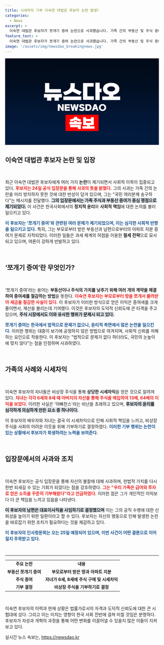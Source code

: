 ```yaml
---
title: 시세차익 기부 이숙연 대법관 후보자 논란 발생!
categories:
  - News
excerpt: >
  이숙연 대법관 후보자가 쪼개기 증여 논란으로 사과했습니다. 가족 간의 부동산 및 주식 증여로 인한 절세 혜택은 물론, 자녀의 조기 투자로 64배 시세차익을 얻은 사실이 드러났습니다. 청문회를 앞두고 위법성 주장에도 불구하고 깊은 반성을 표명하며, 가족은 기부 결정을 내렸습니다.
feature_text: >
  이숙연 대법관 후보자가 쪼개기 증여 논란으로 사과했습니다. 가족 간의 부동산 및 주식 증여로 인한 절세 혜택은 물론, 자녀의 조기 투자로 64배 시세차익을 얻은 사실이 드러났습니다. 청문회를 앞두고 위법성 주장에도 불구하고 깊은 반성을 표명하며, 가족은 기부 결정을 내렸습니다.
image: '/assets/img/newsdao_breakingnews.jpg'
---
```


<p><img src="/assets/img/newsdao_breakingnews.jpg" alt="ranknews 속보" /></p>

<h2 data-ke-size="size26">이숙연 대법관 후보자 논란 및 입장</h2>

<p data-ke-size="size16">&nbsp;</p>

<p>최근 이숙연 대법관 후보자에게 여러 가지 <b>논란</b>이 제기되면서 사회적 이목이 집중되고 있다. <b><span style="color: #ee2323;">후보자는 24일 공식 입장문을 통해 사과의 뜻을 밝혔다.</span></b> 그의 사과는 가족 간의 논란을 미리 방지하지 못한 것에 대한 반성이 담겨 있으며, 그는 "국민 여러분께 송구하다"는 메시지를 전달했다. <b><span style="background-color: #21538527;">그의 입장문에서는 가족 주식과 부동산 증여가 중심 쟁점으로 제기되었다.</span></b> 이 사건은 한국사회에서의 <b>정치적 윤리</b>와 <b>사회적 책임</b>에 대한 논의를 불러일으키고 있다. </p>

<p><b><span style="color: #1a5490;">이 후보자는 '쪼개기 증여'와 관련된 여러 문제가 제기되었으며, 이는 심각한 사회적 반향을 일으키고 있다.</span></b> 특히, 그는 부모로부터 받은 부동산과 남편으로부터의 아파트 지분 증여가 문제로 지적되었다. 이러한 일들은 과세 체계의 허점을 이용한 <b>절세 전략</b>으로 묘사되고 있으며, 여론이 강하게 반발하고 있다. </p>

<p data-ke-size="size16">&nbsp;</p>

<h2 data-ke-size="size26">‘쪼개기 증여’란 무엇인가?</h2>

<p data-ke-size="size16">&nbsp;</p>

<p>‘쪼개기 증여’라는 용어는 <b>부동산이나 주식의 가치를 낮추기 위해 여러 개의 계약을 체결하여 증여세를 절감하는 방법</b>을 뜻한다. <b><span style="color: #ee2323;">이숙연 후보자는 부모로부터 땅을 쪼개서 물려받아 세금을 절감한 사실이 있다.</span></b> 이 후보자가 이러한 방식으로 얻은 이익은 증여세를 크게 줄이면서, 재산을 불리는데 기여했다. 이것은 후보자의 도덕적 신뢰도에 큰 타격을 주고 있으며, <b><span style="background-color: #21538527;">주식 시장에서도 이와 유사한 행위가 문제시 되고 있다.</span></b></p>

<p><b><span style="color: #1a5490;">쪼개기 증여는 한국에서 법적으로 문제가 없으나, 윤리적 측면에서 많은 논란을 일으킨다.</span></b> 이러한 행위는 대중이 보기에 공정하지 않은 방법으로 여겨지며, 사회적 신뢰를 저해하는 요인으로 작용한다. 이 후보자는 "법적으로 문제가 없다 하더라도, 국민의 눈높이에 맞지 않다"는 점을 인정하며 사과하였다.</p>

<p data-ke-size="size16">&nbsp;</p>

<h2 data-ke-size="size26">가족의 사례와 시세차익</h2>

<p data-ke-size="size16">&nbsp;</p>

<p>이숙연 후보자의 자녀들은 비상장 주식을 통해 <b>상당한 시세차익</b>을 얻은 것으로 알려져 있다. <b><span style="color: #ee2323;">자녀는 각각 6세와 8세 때 아버지의 자산을 통해 주식을 매입하여 13배, 64배의 이익을 보았다.</span></b> 이러한 사실은 '아빠찬스'라는 비난을 초래하고 있으며, <b><span style="background-color: #21538527;">후보자의 윤리를 심각하게 의심하게 만든 요소 중 하나이다.</span></b></p>

<p>이 후보자의 배우자와 자녀는 결국 이 시세차익으로 인해 사회적 책임을 느끼고, 비상장 주식을 사회의 어려운 이웃을 위해 기부하기로 결정하였다. <b><span style="color: #1a5490;">이러한 기부 행위는 논란이 있는 상황에서 후보자가 회생하려는 노력을 보여준다.</span></b> </p>

<p data-ke-size="size16">&nbsp;</p>

<h2 data-ke-size="size26">입장문에서의 사과와 조치</h2>

<p data-ke-size="size16">&nbsp;</p>

<p>이숙연 후보자는 공식 입장문을 통해 자신의 불찰에 대해 사과하며, 헌법적 가치를 다시 한번 되새길 수 있는 기회가 되었다는 점을 강조하였다. <b><span style="color: #ee2323;">그는 "우리 가족은 급여와 투자로 얻은 소득을 꾸준히 기부해왔다"라고 언급하였다.</span></b> 이러한 점은 그가 개인적인 이익보다 더 큰 책임을 느끼고 있음을 나타낸다. </p>

<p><b><span style="background-color: #21538527;">이 후보자의 남편은 대표이사직을 사임하기로 결정했으며</span></b> 이는 그의 공직 수행에 대한 신뢰성을 높이기 위한 일환이라고 할 수 있다. 후보자는 자신의 행동으로 인해 발생한 논란을 바로잡기 위한 조치가 필요하다는 것을 체감하고 있다. </p>

<p><b><span style="color: #1a5490;">이 후보자의 인사청문회는 오는 25일 예정되어 있으며, 이번 사건이 어떤 결론으로 이어질지 주목받고 있다.</span></b></p>

<p data-ke-size="size16">&nbsp;</p>

<hr>

<table style="width: 100%; border-collapse: collapse;">
  <tr>
    <td style="text-align: center; height: 17px;"><b>주요 논란</b></td>
    <td style="text-align: center; height: 17px;"><b>내용</b></td>
  </tr>
  <tr>
    <td style="text-align: center; height: 17px;"><b>부동산 쪼개기 증여</b></td>
    <td style="text-align: center; height: 17px;"><b>부모로부터 받은 땅과 아파트 지분</b></td>
  </tr>
  <tr>
    <td style="text-align: center; height: 17px;"><b>주식 증여</b></td>
    <td style="text-align: center; height: 17px;"><b>자녀가 6세, 8세에 주식 구매 및 시세차익</b></td>
  </tr>
  <tr>
    <td style="text-align: center; height: 17px;"><b>기부 결정</b></td>
    <td style="text-align: center; height: 17px;"><b>비상장 주식을 기부하기로 결정</b></td>
  </tr>
</table>

<p data-ke-size="size16">&nbsp;</p>

<p>이숙연 후보자의 이력과 현재 상황은 법률가로서의 자격과 도덕적 신뢰도에 대한 큰 시험대에 섰다. 그리고 이는 미치는 영향이 한국 사회 전반에 걸쳐 미칠 것임은 분명하다. 후보자가 자성과 개혁의 과정을 통해 어떤 변화를 이끌어낼 수 있을지 많은 이들이 지켜보고 있다.</p>
실시간 뉴스 속보는, <a href="https://newsdao.kr" rel="dofollow">https://newsdao.kr</a>


